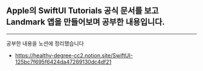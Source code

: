 ## Apple의 SwiftUI Tutorials 공식 문서를 보고 Landmark 앱을 만들어보며 공부한 내용입니다.
----
공부한 내용을 노션에 정리했습니다
- https://healthy-degree-cc2.notion.site/SwiftUI-125bc7f695f6424da47269130dc4df21

